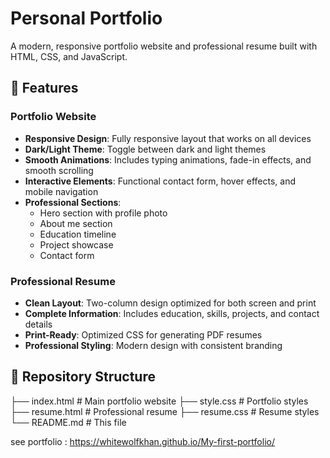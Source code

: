 # Personal Portfolio
A modern, responsive portfolio website and professional resume built with HTML, CSS, and JavaScript.

## 🌟 Features

### Portfolio Website
- **Responsive Design**: Fully responsive layout that works on all devices
- **Dark/Light Theme**: Toggle between dark and light themes
- **Smooth Animations**: Includes typing animations, fade-in effects, and smooth scrolling
- **Interactive Elements**: Functional contact form, hover effects, and mobile navigation
- **Professional Sections**:
  - Hero section with profile photo
  - About me section
  - Education timeline
  - Project showcase
  - Contact form

### Professional Resume
- **Clean Layout**: Two-column design optimized for both screen and print
- **Complete Information**: Includes education, skills, projects, and contact details
- **Print-Ready**: Optimized CSS for generating PDF resumes
- **Professional Styling**: Modern design with consistent branding

## 📁 Repository Structure
├── index.html # Main portfolio website
├── style.css # Portfolio styles
├── resume.html # Professional resume
├── resume.css # Resume styles
└── README.md # This file

see portfolio : https://whitewolfkhan.github.io/My-first-portfolio/
